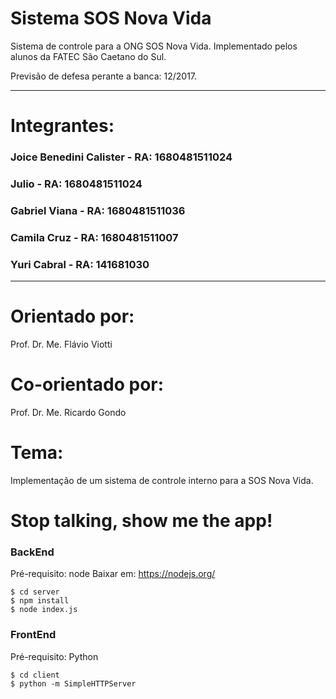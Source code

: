 # Sistema SOS Nova Vida
Sistema de controle para a ONG SOS Nova Vida.
Implementado pelos alunos da FATEC São Caetano do Sul.

Previsão de defesa perante a banca: 12/2017.
***
# Integrantes:

### Joice Benedini Calister - RA: 1680481511024
### Julio - RA: 1680481511024
### Gabriel Viana - RA: 1680481511036
### Camila Cruz - RA: 1680481511007
### Yuri Cabral - RA: 141681030
***
# Orientado por:
Prof. Dr. Me. Flávio Viotti
# Co-orientado por:
Prof. Dr. Me. Ricardo Gondo
# Tema:
Implementação de um sistema de controle interno para a SOS Nova Vida.

# Stop talking, show me the app!
### BackEnd
Pré-requisito: node
Baixar em: https://nodejs.org/
~~~shell
$ cd server
$ npm install
$ node index.js
~~~

### FrontEnd
Pré-requisito: Python<br>
~~~shell
$ cd client
$ python -m SimpleHTTPServer
~~~